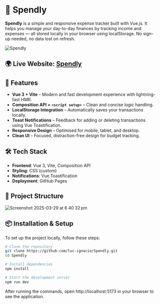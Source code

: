 # 💸 Spendly

**Spendly** is a simple and responsive expense tracker built with Vue.js. It helps you manage your day-to-day finances by tracking income and expenses — all stored locally in your browser using localStorage. No sign-up needed, no data lost on refresh.

![Spendly](https://github.com/user-attachments/assets/0324c508-d763-420a-9102-c4e306ca1fab)


## 🌍 **Live Website:** [Spendly](https://luc-ignacio.github.io/Spendly/)


## 🚀 Features

- **Vue 3 + Vite** – Modern and fast development experience with lightning-fast HMR.
- **Composition API + `<script setup>`** – Clean and concise logic handling.
- **LocalStorage Integration** – Automatically saves your transactions locally.
- **Toast Notifications** – Feedback for adding or deleting transactions using Vue Toastification.
- **Responsive Design** – Optimised for mobile, tablet, and desktop.
- **Clean UI** – Focused, distraction-free design for budget tracking.


## 🛠️ Tech Stack

- **Frontend**: Vue 3, Vite, Composition API
- **Styling**: CSS (custom)
- **Notifications**: Vue Toastification
- **Deployment**: GitHub Pages


## 📂 Project Structure

![Screenshot 2025-03-29 at 6 40 32 pm](https://github.com/user-attachments/assets/c4f73f8c-9f86-4858-b0e6-dd55b550407d)


## 📦 Installation & Setup

To set up the project locally, follow these steps:

```sh
# Clone the repository
git clone https://github.com/luc-ignacio/Spendly.git
cd Spendly

# Install dependencies
npm install

# Start the development server
npm run dev
```
After running the commands, open http://localhost:5173 in your browser to see the application.
